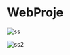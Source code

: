 # WebProje

![ss](https://github.com/esrabasdasx/WebProje/assets/113903850/08fc12fa-baee-4c95-afbe-6a855975d2a3)


![ss2](https://github.com/esrabasdasx/WebProje/assets/113903850/fb9f6cf2-504d-443b-aad3-8a3202d53eee)
